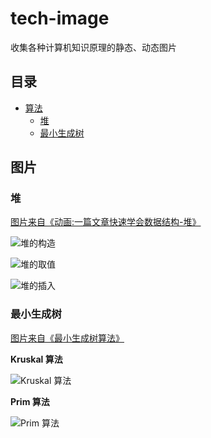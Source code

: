 # tech-image
收集各种计算机知识原理的静态、动态图片

## 目录

- [算法]()
   - [堆](#堆)
   - [最小生成树](#最小生成树)

## 图片

### 堆

[图片来自《动画:一篇文章快速学会数据结构-堆》](https://blog.csdn.net/donghuabianc/article/details/105252266)

![堆的构造](https://imgconvert.csdnimg.cn/aHR0cHM6Ly91c2VyLWdvbGQtY2RuLnhpdHUuaW8vMjAyMC8zLzIwLzE3MGY2MjU4MGM2Y2I3NTg?x-oss-process=image/format,png)

![堆的取值](https://imgconvert.csdnimg.cn/aHR0cHM6Ly91c2VyLWdvbGQtY2RuLnhpdHUuaW8vMjAyMC8zLzIwLzE3MGY2MThmYjU3Y2FmY2E?x-oss-process=image/format,png)

![堆的插入](https://imgconvert.csdnimg.cn/aHR0cHM6Ly91c2VyLWdvbGQtY2RuLnhpdHUuaW8vMjAyMC8zLzIwLzE3MGY2MjZkYzc4YjJlNmU?x-oss-process=image/format,png)

### 最小生成树

[图片来自《最小生成树算法》](https://zinglix.xyz/2017/09/06/mst/)

**Kruskal 算法**

![Kruskal 算法](https://zinglix.xyz/img/in-post/MST/Kruskal.gif)

**Prim 算法**

![Prim 算法](https://zinglix.xyz/img/in-post/MST/Prim.gif)